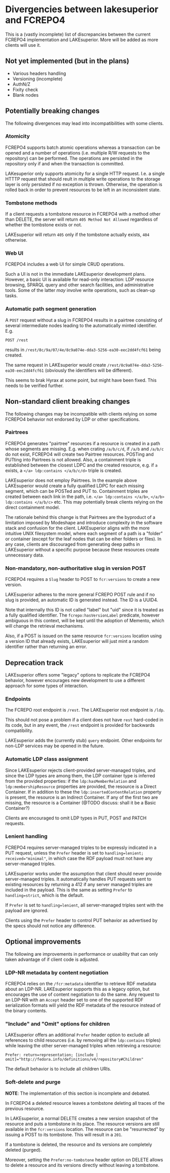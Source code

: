# Divergencies between lakesuperior and FCREPO4

This is a (vastly incomplete) list of discrepancies between the current FCREPO4
implementation and LAKEsuperior. More will be added as more clients will use
it.


## Not yet implemented (but in the plans)

- Various headers handling
- Versioning (incomplete)
- AuthN/Z
- Fixity check
- Blank nodes


## Potentially breaking changes

The following  divergences may lead into incompatibilities with some clients.

### Atomicity

FCREPO4 supports batch atomic operations whereas a transaction can be opened
and a number of operations (i.e. multiple R/W requests to the repository) can
be performed. The operations are persisted in the repository only if and when
the transaction is committed.

LAKesuperior only supports atomicity for a single HTTP request. I.e. a single
HTTTP request that should reult in multiple write operations to the storage
layer is only persisted if no exception is thrown. Otherwise, the operation is
rolled back in order to prevent resources to be left in an inconsistent state.

### Tombstone methods

If a client requests a tombstone resource in
FCREPO4 with a method other than DELETE, the server will return `405 Method Not
Allowed` regardless of whether the tombstone exists or not.

LAKEsuperior will return `405` only if the tombstone actually exists, `404`
otherwise.

### Web UI

FCREPO4 includes a web UI for simple CRUD operations.

Such a UI is not in the immediate LAKEsuperior development plans. However, a
basic UI is available for read-only interaction: LDP resource browsing, SPARQL
query and other search facilities, and administrative tools. Some of the latter
*may* involve write operations, such as clean-up tasks.

### Automatic path segment generation

A `POST` request without a slug in FCREPO4 results in a pairtree consisting of
several intermediate nodes leading to the automatically minted identifier. E.g.

    POST /rest

results in `/rest/8c/9a/07/4e/8c9a074e-dda3-5256-ea30-eec2dd4fcf61` being
created.

The same request in LAKEsuperior would create
`/rest/8c9a074e-dda3-5256-ea30-eec2dd4fcf61` (obviously the identifiers will be
different).

This seems to brak Hyrax at some point, but might have been fixed. This needs
to be verified further.


## Non-standard client breaking changes

The following changes may be incompatible with clients relying on some FCREPO4
behavior not endorsed by LDP or other specifications.

### Pairtrees

FCREPO4 generates "pairtree" resources if a resource is created in a path whose
segments are missing. E.g. when crating `/a/b/c/d`, if `/a/b` and `/a/b/c` do
not exist, FCREPO4 will create two Pairtree resources. POSTing and PUTting into
Pairtrees is not allowed. Also, a containment triple is established between the
closest LDPC and the created resource, e.g. if `a` exists, a `</a> ldp:contains
</a/b/c/d>` triple is created.

LAKEsuperior does not employ Pairtrees. In the example above LAKEsuperior would
create a fully qualified LDPC for each missing segment, which can be POSTed and
PUT to. Containment triples are created between each link in the path, i.e.
`</a> ldp:contains </a/b>`, `</a/b> ldp:contains </a/b/c>` etc. This may
potentially break clients relying on the direct containment model.

The rationale behind this change is that Pairtrees are the byproduct of a
limitation imposed by Modeshape and introduce complexity in the software stack
and confusion for the client. LAKEsuperior aligns with the more intuitive UNIX
filesystem model, where each segment of a path is a "folder" or container
(except for the leaf nodes that can be eiher folders or files). In any
case, clients are discouraged from generating deep paths in LAKEsuperior
without a specific purpose because these resources create unnecessary data.

### Non-mandatory, non-authoritative slug in version POST

FCREPO4 requires a `Slug` header to POST to `fcr:versions` to create a new
version.

LAKEsuperior adheres to the more general FCREPO POST rule and if no slug is
provided, an automatic ID is generated instead. The ID is a UUID4.

Note that internally this ID is not called "label" but "uid" since it
is treated as a fully qualified identifier. The `fcrepo:hasVersionLabel`
predicate, however ambiguous in this context, will be kept until the adoption
of Memento, which will change the retrieval mechanisms.

Also, if a POST is issued on the same resource `fcr:versions` location using
a version ID that already exists, LAKEsuperior will just mint a random
identifier rather than returning an error.


## Deprecation track

LAKEsuperior offers some "legacy" options to replicate the FCREPO4 behavior,
however encourages new development to use a different approach for some types
of interaction.

### Endpoints

The FCREPO root endpoint is `/rest`. The LAKEsuperior root endpoint is `/ldp`.

This should not pose a problem if a client does not have `rest` hard-coded in
its code, but in any event, the `/rest` endpoint is provided for backwards
compatibility.

LAKEsuperior adds the (currently stub) `query` endpoint. Other endpoints for
non-LDP services may be opened in the future.

### Automatic LDP class assignment

Since LAKEsuperior rejects client-provided server-managed triples, and since
the LDP types are among them, the LDP container type is inferred from the
provided properties: if the `ldp:hasMemberRelation` and
`ldp:membershipResource` properties are provided, the resource is a Direct
Container. If in addition to these the `ldp:insertedContentRelation` property
is present, the resource is an Indirect Container. If any of the first two are
missing, the resource is a Container (@TODO discuss: shall it be a Basic
Container?)

Clients are encouraged to omit LDP types in PUT, POST and PATCH requests.

### Lenient handling

FCREPO4 requires server-managed triples to be expressly indicated in a PUT
request, unless the `Prefer` header is set to
`handling=lenient; received="minimal"`, in which case the RDF payload must not
have any server-managed triples.

LAKEsuperior works under the assumption that client should never provide
server-managed triples. It automatically handles PUT requests sent to existing
resources by returning a 412 if any server managed triples are included in the
payload. This is the same as setting `Prefer` to `handling=strict`, which is
the default.

If `Prefer` is set to `handling=lenient`, all server-managed triples sent with
the payload are ignored.

Clients using the `Prefer` header to control PUT behavior as advertised by the
specs should not notice any difference.


## Optional improvements

The following are improvements in performance or usability that can only taken
advantage of if client code is adjusted.

### LDP-NR metadata by content negotiation

FCREPO4 relies on the `/fcr:metadata` identifier to retrieve RDF metadata about
an LDP-NR. LAKEsuperior supports this as a legacy option, but encourages the
use of content negotiation to do the same. Any request to an LDP-NR with an
`Accept` header set to one of the supported RDF serialization formats will
yield the RDF metadata of the resource instead of the binary contents.

### "Include" and "Omit" options for children

LAKEsuperior offers an additional `Prefer` header option to exclude all
references to child resources (i.e. by removing all the `ldp:contains` triples)
while leaving the other server-managed triples when retrieving a resource:

    Prefer: return=representation; [include | omit]="http://fedora.info/definitions/v4/repository#Children"

The default behavior is to include all children URIs.

### Soft-delete and purge

**NOTE**: The implementation of this section is incomplete and debated.

In FCREPO4 a deleted resource leaves a tombstone deleting all traces of the
previous resource.

In LAKEsuperior, a normal DELETE creates a new version snapshot of the resource
and puts a tombstone in its place. The resource versions are still available
in the `fcr:versions` location. The resource can be "resurrected" by
issuing a POST to its tombstone. This will result in a `201`.

If a tombstone is deleted, the resource and its versions are completely deleted
(purged).

Moreover, setting the `Prefer:no-tombstone` header option on DELETE allows to
delete a resource and its versions directly without leaving a tombstone.
